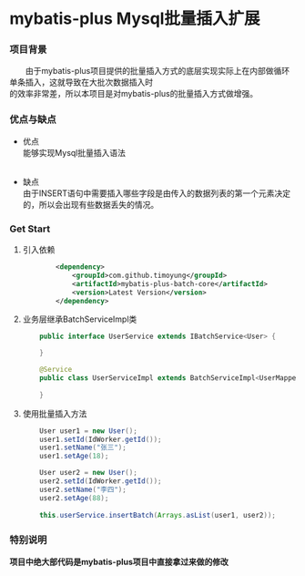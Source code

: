 # mybatis-plus Mysql批量插入扩展

### 项目背景

　　由于mybatis-plus项目提供的批量插入方式的底层实现实际上在内部做循环单条插入，这就导致在大批次数据插入时<br/>
的效率非常差，所以本项目是对mybatis-plus的批量插入方式做增强。


### 优点与缺点
* 优点<br/>
能够实现Mysql批量插入语法<br/><br/>

* 缺点<br/>
由于INSERT语句中需要插入哪些字段是由传入的数据列表的第一个元素决定的，所以会出现有些数据丢失的情况。

### Get Start
1. 引入依赖
    ```xml
            <dependency>
                <groupId>com.github.timoyung</groupId>
                <artifactId>mybatis-plus-batch-core</artifactId>
                <version>Latest Version</version>
            </dependency>
    ```

2. 业务层继承BatchServiceImpl类
    ```java
        public interface UserService extends IBatchService<User> {
   
        }
   
        @Service
        public class UserServiceImpl extends BatchServiceImpl<UserMapper, User> implements UserService {
        
        }

    ```    

3. 使用批量插入方法
    ```java
        User user1 = new User();
        user1.setId(IdWorker.getId());
        user1.setName("张三");
        user1.setAge(18);

        User user2 = new User();
        user2.setId(IdWorker.getId());
        user2.setName("李四");
        user2.setAge(88);
        
        this.userService.insertBatch(Arrays.asList(user1, user2));

    ```    

### 特别说明

<strong>项目中绝大部代码是mybatis-plus项目中直接拿过来做的修改</strong>

